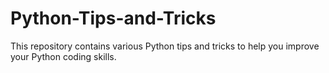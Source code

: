 # Python-Tips-and-Tricks


This repository contains various Python tips and tricks to help you improve your Python coding skills.
